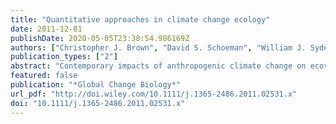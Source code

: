 ```yaml
---
title: "Quantitative approaches in climate change ecology"
date: 2011-12-01
publishDate: 2020-05-05T23:38:54.986169Z
authors: ["Christopher J. Brown", "David S. Schoeman", "William J. Sydeman", "Keith Brander", "Lauren B. Buckley", "Michael Burrows", "Carlos M. Duarte", "Pippa J. Moore", "John M. Pandolfi", "Elvira Poloczanska", "William Venables", "Anthony J. Richardson"]
publication_types: ["2"]
abstract: "Contemporary impacts of anthropogenic climate change on ecosystems are increasingly being recognized. Documenting the extent of these impacts requires quantitative tools for analyses of ecological observations to distinguish climate impacts in noisy data and to understand interactions between climate variability and other drivers of change. To assist the development of reliable statistical approaches, we review the marine climate change literature and provide suggestions for quantitative approaches in climate change ecology. We compiled 267 peer-reviewed articles that examined relationships between climate change and marine ecological variables. Of the articles with time series data (n = 186), 75% used statistics to test for a dependency of ecological variables on climate variables. We identiﬁed several common weaknesses in statistical approaches, including marginalizing other important non-climate drivers of change, ignoring temporal and spatial autocorrelation, averaging across spatial patterns and not reporting key metrics. We provide a list of issues that need to be addressed to make inferences more defensible, including the consideration of (i) data limitations and the comparability of data sets; (ii) alternative mechanisms for change; (iii) appropriate response variables; (iv) a suitable model for the process under study; (v) temporal autocorrelation; (vi) spatial autocorrelation and patterns; and (vii) the reporting of rates of change. While the focus of our review was marine studies, these suggestions are equally applicable to terrestrial studies. Consideration of these suggestions will help advance global knowledge of climate impacts and understanding of the processes driving ecological change."
featured: false
publication: "*Global Change Biology*"
url_pdf: "http://doi.wiley.com/10.1111/j.1365-2486.2011.02531.x"
doi: "10.1111/j.1365-2486.2011.02531.x"
---
```


